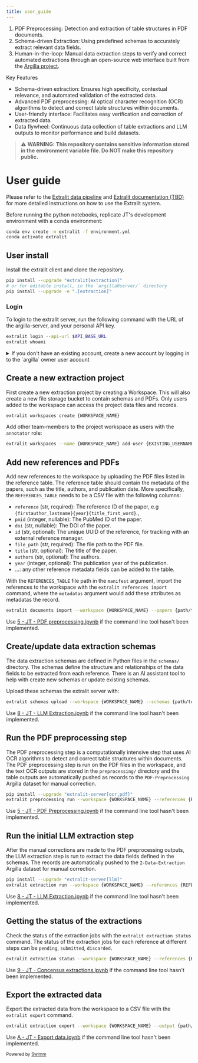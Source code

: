 ```yaml
---
title: user_guide
---
```

1. PDF Preprocessing: Detection and extraction of table structures in PDF documents.
2. Schema-driven Extraction: Using predefined schemas to accurately extract relevant data fields.
3. Human-in-the-loop: Manual data extraction steps to verify and correct automated extractions through an open-source web interface built from the [Argilla project](https://github.com/argilla-io/argilla).

Key Features

- Schema-driven extraction: Ensures high specificity, contextual relevance, and automated validation of the extracted data.
- Advanced PDF preprocessing: AI optical character recognition (OCR) algorithms to detect and correct table structures within documents.
- User-friendly interface: Facilitates easy verification and correction of extracted data.
- Data flywheel: Continuous data collection of table extractions and LLM outputs to monitor performance and build datasets.

> :warning: **WARNING: This repository contains sensitive information stored in the environment variable file. Do NOT make this repository public.**

# User guide

Please refer to the [Extralit data pipeline](#) and [Extralit documentation (TBD)](#) for more detailed instructions on how to use the Extralit system.

Before running the python notebooks, replicate JT's development environment with a conda environment:

```bash
conda env create -n extralit -f environment.yml
conda activate extralit
```

## User install

Install the extralit client and clone the repository.

```bash
pip install --upgrade "extralit[extraction]"
# or for editable install, in the `argilla0server/` directory
pip install --upgrade -e ".[extraction]"
```

### Login

To login to the extralit server, run the following command with the URL of the argilla-server, and your personal API key.

```bash
extralit login --api-url $API_BASE_URL
extralit whoami
```

<details> <summary>If you don't have an existing account, create a new account by logging in to the `argilla` owner user account</summary>

Get the argilla account's API key at [config/users.yaml](config/users.yaml).

```bash
extralit login --api-url $API_BASE_URL # login with the argilla owner account's API key
extralit users create
extralit logout # logout from the owner account
extralit login --api-url $API_BASE_URL # login to the new user account's API key
```

</details>

## Create a new extraction project

First create a new extraction project by creating a Workspace. This will also create a new file storage bucket to contain schemas and PDFs. Only users added to the workspace can access the project data files and records.

```bash
extralit workspaces create {WORKSPACE_NAME}
```

Add other team-members to the project workspace as users with the `annotator` role:

```bash
extralit workspaces --name {WORKSPACE_NAME} add-user {EXISTING_USERNAME}
```

## Add new references and PDFs

Add new references to the workspace by uploading the PDF files listed in the reference table. The reference table should contain the metadata of the papers, such as the title, authors, and publication date. More specifically, the `REFERENCES_TABLE` needs to be a CSV file with the following columns:

- `reference` (str, required): The reference ID of the paper, e.g `{firstauthor_lastname}{year}{title_first_word}`.,
- `pmid` (integer, nullable): The PubMed ID of the paper.
- `doi` (str, nullable): The DOI of the paper.
- `id` (str, optional): The unique UUID of the reference, for tracking with an external reference manager.
- `file_path` (str, required): The file path to the PDF file.
- `title` (str, optional): The title of the paper.
- `authors` (str, optional): The authors.
- `year` (integer, optional): The publication year of the publication.
- ...: any other reference metadata fields can be added to the table.

With the `REFERENCES_TABLE` file path in the `manifest` argument, import the references to the workspace with the `extralit references import` command, where the `metadatas` argument would add these attributes as metadatas the record.

```bash
extralit documents import --workspace {WORKSPACE_NAME} --papers {path/to/REFERENCES_TABLE.csv} --metadatas title,authors,year
```

Use [5 - JT - PDF preprocessing.ipynb](#) if the command line tool hasn't been implemented.

## Create/update data extraction schemas

The data extraction schemas are defined in Python files in the `schemas/` directory. The schemas define the structure and relationships of the data fields to be extracted from each reference. There is an AI assistant tool to help with create new schemas or update existing schemas.

Upload these schemas the extralit server with:

```bash
extralit schemas upload --workspace {WORKSPACE_NAME} --schemas {path/to/schemas/*.json}
```

Use [8 - JT - LLM Extraction.ipynb](#) if the command line tool hasn't been implemented.

## Run the PDF preprocessing step

The PDF preprocessing step is a computationally intensive step that uses AI OCR algorithms to detect and correct table structures within documents. The PDF preprocessing step is run on the PDF files in the workspace, and the text OCR outputs are stored in the `preprocessing/` directory and the table outputs are automatically pushed as records to the `PDF-Preprocessing` Argilla dataset for manual correction.

```bash
pip install --upgrade "extralit-server[ocr,pdf]"
extralit preprocessing run --workspace {WORKSPACE_NAME} --references {REFERENCE_IDS} --text-ocr {TABLE_OCR_MODELS} --table-ocr {TABLE_OCR_MODELS} --output-dataset {DATASET_NAME}
```

Use [5 - JT - PDF Preprocessing.ipynb](#) if the command line tool hasn't been implemented.

## Run the initial LLM extraction step

After the manual corrections are made to the PDF preprocessing outputs, the LLM extraction step is run to extract the data fields defined in the schemas. The records are automatically pushed to the `2-Data-Extraction` Argilla dataset for manual correction.

```bash
pip install --upgrade "extralit-server[llm]"
extralit extraction run --workspace {WORKSPACE_NAME} --references {REFERENCE_IDS} --output-dataset {DATASET_NAME}
```

Use [8 - JT - LLM Extraction.ipynb](#) if the command line tool hasn't been implemented.

## Getting the status of the extractions

Check the status of the extraction jobs with the `extralit extraction status` command. The status of the extraction jobs for each reference at different steps can be `pending`, `submitted`, `discarded`.

```bash
extralit extraction status --workspace {WORKSPACE_NAME} --references {REFERENCE_IDS}
```

Use [9 - JT - Concensus extractions.ipynb](#) if the command line tool hasn't been implemented.

## Export the extracted data

Export the extracted data from the workspace to a CSV file with the `extralit export` command.

```bash
extralit extraction export --workspace {WORKSPACE_NAME} --output {path/to/output.csv}
```

Use [A - JT - Export data.ipynb](A%20-%20JT%20-%20Export%20data.ipynb) if the command line tool hasn't been implemented.

<SwmMeta version="3.0.0"><sup>Powered by [Swimm](https://app.swimm.io/)</sup></SwmMeta>
